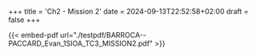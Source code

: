 +++
title = 'Ch2 - Mission 2'
date = 2024-09-13T22:52:58+02:00
draft = false
+++

{{< embed-pdf url="./testpdf/BARROCA--PACCARD_Evan_1SIOA_TC3_MISSION2.pdf" >}}
